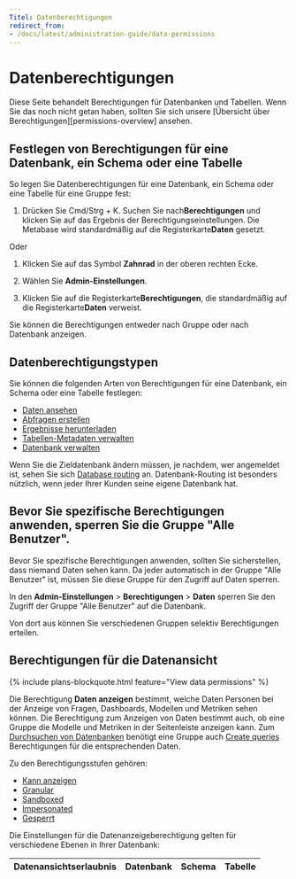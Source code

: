 ```yaml
---
Titel: Datenberechtigungen
redirect_from:
- /docs/latest/administration-guide/data-permissions
---
```



# Datenberechtigungen


Diese Seite behandelt Berechtigungen für Datenbanken und Tabellen. Wenn Sie das noch nicht getan haben, sollten Sie sich unsere [Übersicht über Berechtigungen][permissions-overview] ansehen.


## Festlegen von Berechtigungen für eine Datenbank, ein Schema oder eine Tabelle


So legen Sie Datenberechtigungen für eine Datenbank, ein Schema oder eine Tabelle für eine Gruppe fest:


1. Drücken Sie Cmd/Strg + K. Suchen Sie nach**Berechtigungen** und klicken Sie auf das Ergebnis der Berechtigungseinstellungen. Die Metabase wird standardmäßig auf die Registerkarte**Daten** gesetzt.


Oder


1. Klicken Sie auf das Symbol **Zahnrad** in der oberen rechten Ecke.


2. Wählen Sie **Admin-Einstellungen**.


3. Klicken Sie auf die Registerkarte**Berechtigungen**, die standardmäßig auf die Registerkarte**Daten** verweist.


Sie können die Berechtigungen entweder nach Gruppe oder nach Datenbank anzeigen.


## Datenberechtigungstypen


Sie können die folgenden Arten von Berechtigungen für eine Datenbank, ein Schema oder eine Tabelle festlegen:


- [Daten ansehen](#view-data-permissions)
- [Abfragen erstellen](#create-queries-permissions)
- [Ergebnisse herunterladen](#download-results-permissions)
- [Tabellen-Metadaten verwalten](#manage-table-metadata-permissions)
- [Datenbank verwalten](#manage-database-permissions)


Wenn Sie die Zieldatenbank ändern müssen, je nachdem, wer angemeldet ist, sehen Sie sich [Database routing](./database-routing.md) an. Datenbank-Routing ist besonders nützlich, wenn jeder Ihrer Kunden seine eigene Datenbank hat.


## Bevor Sie spezifische Berechtigungen anwenden, sperren Sie die Gruppe "Alle Benutzer".


Bevor Sie spezifische Berechtigungen anwenden, sollten Sie sicherstellen, dass niemand Daten sehen kann. Da jeder automatisch in der Gruppe "Alle Benutzer" ist, müssen Sie diese Gruppe für den Zugriff auf Daten sperren.


In den **Admin-Einstellungen** > **Berechtigungen** > **Daten** sperren Sie den Zugriff der Gruppe "Alle Benutzer" auf die Datenbank.


Von dort aus können Sie verschiedenen Gruppen selektiv Berechtigungen erteilen.


## Berechtigungen für die Datenansicht


{% include plans-blockquote.html feature="View data permissions" %}


Die Berechtigung **Daten anzeigen** bestimmt, welche Daten Personen bei der Anzeige von Fragen, Dashboards, Modellen und Metriken sehen können. Die Berechtigung zum Anzeigen von Daten bestimmt auch, ob eine Gruppe die Modelle und Metriken in der Seitenleiste anzeigen kann. Zum [Durchsuchen von Datenbanken](../exploration-and-organization/exploration.md#browse-your-databases) benötigt eine Gruppe auch [Create queries](#create-queries-permissions) Berechtigungen für die entsprechenden Daten.


Zu den Berechtigungsstufen gehören:


- [Kann anzeigen](#can-view-data-permission)
- [Granular](#granular-view-data-permission)
- [Sandboxed](#sandboxed-view-data-permission)
- [Impersonated](#impersonated-view-data-permission)
- [Gesperrt](#blocked-view-data-permission)


Die Einstellungen für die Datenanzeigeberechtigung gelten für verschiedene Ebenen in Ihrer Datenbank:


| Datenansichtserlaubnis | Datenbank | Schema | Tabelle |
| -------------------- | -------- | ------ | ----- |
